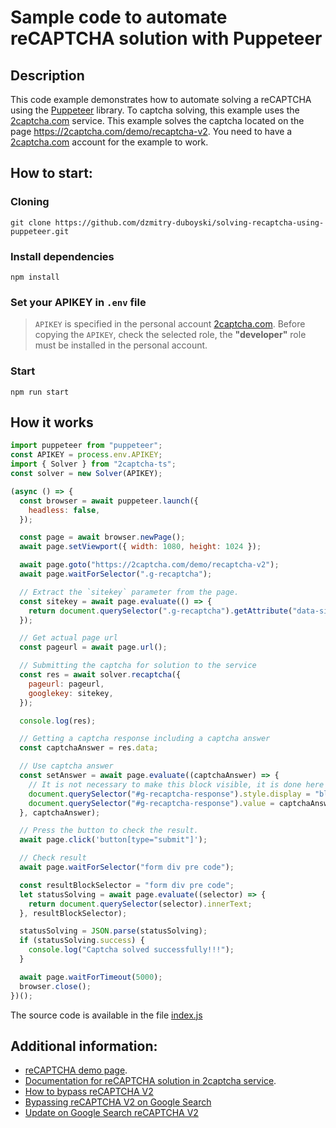 # Sample code to automate reCAPTCHA solution with Puppeteer

## Description
This code example demonstrates how to automate solving a reCAPTCHA using the [Puppeteer](https://pptr.dev/) library. To captcha solving, this example uses the [2captcha.com](https://2captcha.com/?from=16653706) service. This example solves the captcha located on the page https://2captcha.com/demo/recaptcha-v2. You need to have a [2captcha.com](https://2captcha.com/?from=16653706) account for the example to work.


## How to start:
### Cloning
`git clone https://github.com/dzmitry-duboyski/solving-recaptcha-using-puppeteer.git`

### Install dependencies
`npm install`

### Set your APIKEY in `.env` file
> `APIKEY` is specified in the personal account [2captcha.com](https://2captcha.com/?from=16653706). Before copying the `APIKEY`, check the selected role, the **"developer"** role must be installed in the personal account.
### Start
`npm run start`


## How it works
```js
import puppeteer from "puppeteer";
const APIKEY = process.env.APIKEY;
import { Solver } from "2captcha-ts";
const solver = new Solver(APIKEY);

(async () => {
  const browser = await puppeteer.launch({
    headless: false,
  });

  const page = await browser.newPage();
  await page.setViewport({ width: 1080, height: 1024 });

  await page.goto("https://2captcha.com/demo/recaptcha-v2");
  await page.waitForSelector(".g-recaptcha");

  // Extract the `sitekey` parameter from the page.
  const sitekey = await page.evaluate(() => {
    return document.querySelector(".g-recaptcha").getAttribute("data-sitekey");
  });

  // Get actual page url
  const pageurl = await page.url();

  // Submitting the captcha for solution to the service
  const res = await solver.recaptcha({
    pageurl: pageurl,
    googlekey: sitekey,
  });

  console.log(res);

  // Getting a captcha response including a captcha answer
  const captchaAnswer = res.data;

  // Use captcha answer
  const setAnswer = await page.evaluate((captchaAnswer) => {
    // It is not necessary to make this block visible, it is done here for clarity.
    document.querySelector("#g-recaptcha-response").style.display = "block";
    document.querySelector("#g-recaptcha-response").value = captchaAnswer;
  }, captchaAnswer);

  // Press the button to check the result.
  await page.click('button[type="submit"]');

  // Check result
  await page.waitForSelector("form div pre code");

  const resultBlockSelector = "form div pre code";
  let statusSolving = await page.evaluate((selector) => {
    return document.querySelector(selector).innerText;
  }, resultBlockSelector);

  statusSolving = JSON.parse(statusSolving);
  if (statusSolving.success) {
    console.log("Captcha solved successfully!!!");
  }

  await page.waitForTimeout(5000);
  browser.close();
})();
```

The source code is available in the file [index.js](/index.js) 


## Additional information:
- [reCAPTCHA demo page](https://2captcha.com/demo/recaptcha-v2?from=16653706).
- [Documentation for reCAPTCHA solution in 2captcha service](https://2captcha.com/2captcha-api#solving_recaptchav2_new?from=16653706).
- [How to bypass reCAPTCHA V2](https://2captcha.com/p/recaptcha_v2/?from=16653706)
- [Bypassing reCAPTCHA V2 on Google Search](https://2captcha.com/blog/bypassing-recaptcha-v2-on-google-search?from=16653706)
- [Update on Google Search reCAPTCHA V2](https://2captcha.com/blog/google-sepr-recaptcha-june-2022?from=16653706)
